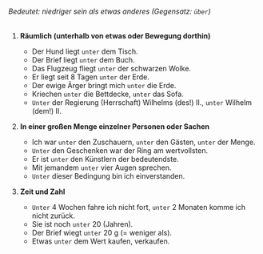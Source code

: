###### Bedeutet: niedriger sein als etwas anderes (Gegensatz: `über`)

1) **Räumlich (unterhalb von etwas oder Bewegung dorthin)**  
	- Der Hund liegt `unter` dem Tisch.  
	- Der Brief liegt `unter` dem Buch.  
	- Das Flugzeug fliegt `unter` der schwarzen Wolke.  
	- Er liegt seit 8 Tagen `unter` der Erde.  
	- Der ewige Ärger bringt mich `unter` die Erde.  
	- Kriechen `unter` die Bettdecke, `unter` das Sofa.  
	- `Unter` der Regierung (Herrschaft) Wilhelms (des!) II., `unter` Wilhelm (dem!) II.  

2) **In einer großen Menge einzelner Personen oder Sachen**  
	- Ich war `unter` den Zuschauern, `unter` den Gästen, `unter` der Menge.  
	- `Unter` den Geschenken war der Ring am wertvollsten.  
	- Er ist `unter` den Künstlern der bedeutendste.  
	- Mit jemandem `unter` vier Augen sprechen.  
	- `Unter` dieser Bedingung bin ich einverstanden.  

3) **Zeit und Zahl**  
	- `Unter` 4 Wochen fahre ich nicht fort, `unter` 2 Monaten komme ich nicht zurück.  
	- Sie ist noch `unter` 20 (Jahren).  
	- Der Brief wiegt `unter` 20 g (= weniger als).  
	- Etwas `unter` dem Wert kaufen, verkaufen.  